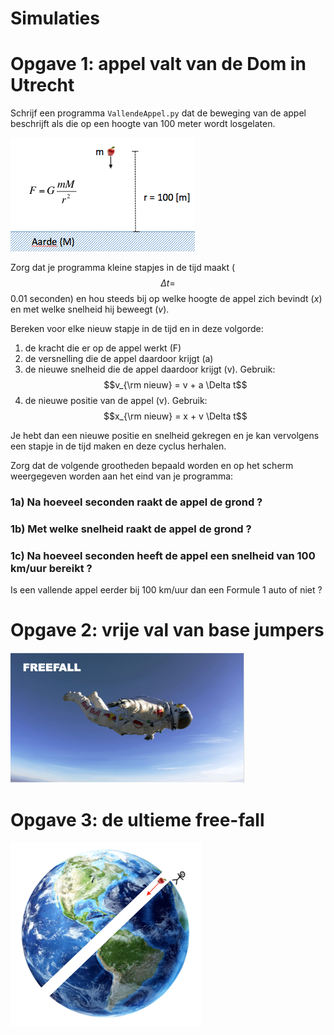 
# Simulaties


# Opgave 1: appel valt van de Dom in Utrecht

Schrijf een programma `VallendeAppel.py` dat de beweging van de appel beschrijft als die op een hoogte van 100 meter wordt losgelaten.

![](GravityOverzicht.png)

Zorg dat je programma kleine stapjes in de tijd maakt ($$\Delta t=$$0.01 seconden) en hou steeds bij op welke hoogte de appel zich bevindt (*x*) en met welke snelheid hij beweegt (*v*). 

Bereken voor elke nieuw stapje in de tijd en in deze volgorde:

  1. de kracht die er op de appel werkt (F)
  2. de versnelling die de appel daardoor krijgt (a)
  3. de nieuwe snelheid die de appel daardoor krijgt (v). 
       Gebruik: $$v_{\rm nieuw} = v + a \Delta t$$
  4. de nieuwe positie van de appel (v). 
       Gebruik: $$x_{\rm nieuw} = x + v \Delta t$$

Je hebt dan een nieuwe positie en snelheid gekregen en je kan vervolgens een stapje in de tijd maken en deze cyclus herhalen.

Zorg dat de volgende grootheden bepaald worden en op het scherm weergegeven worden aan het eind van je programma:

### 1a) Na hoeveel seconden raakt de appel de grond ?

### 1b) Met welke snelheid raakt de appel de grond ?

### 1c) Na hoeveel seconden heeft de appel een snelheid van 100 km/uur bereikt ?
Is een vallende appel eerder bij 100 km/uur dan een Formule 1 auto of niet ?


# Opgave 2: vrije val van base jumpers

![](Freefall.png)

# Opgave 3: de ultieme free-fall
![](EarthHole.png)

